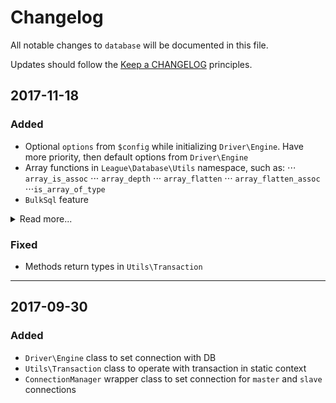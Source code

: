 # Changelog

All notable changes to `database` will be documented in this file.

Updates should follow the [Keep a CHANGELOG](http://keepachangelog.com/) principles.

## 2017-11-18

### Added
- Optional `options` from `$config` while initializing `Driver\Engine`. Have more priority, then default options from `Driver\Engine`
- Array functions in `League\Database\Utils` namespace, such as:
  ⋅⋅⋅ `array_is_assoc`
  ⋅⋅⋅ `array_depth`
  ⋅⋅⋅ `array_flatten`
  ⋅⋅⋅ `array_flatten_assoc`
  ⋅⋅⋅`is_array_of_type`
- `BulkSql` feature
<details>
    <summary>Read more...</summary>
    
    * `BulkInsert`, `BulkReplace` and `BulkDelete` classes 
    * `BulkSqlTrait` with `iterateOverItems` method
    * `IGeneralSql` and `IBulkSql` interfaces
</details>

### Fixed
- Methods return types in `Utils\Transaction`

***

## 2017-09-30

### Added
- `Driver\Engine` class to set connection with DB
- `Utils\Transaction` class to operate with transaction in static context
- `ConnectionManager` wrapper class to set connection for `master` and `slave` connections
